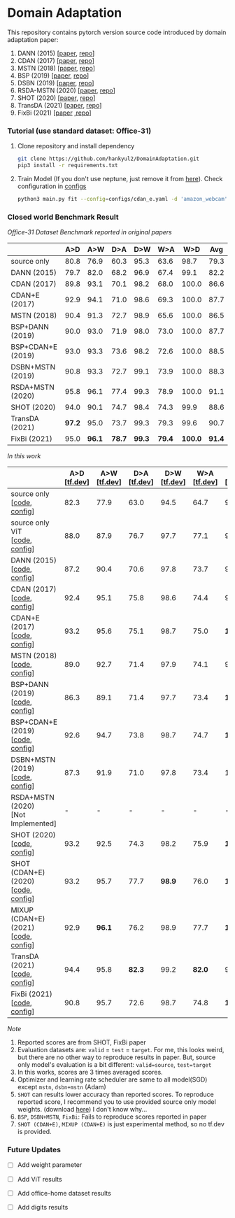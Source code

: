 # Domain Adaptation

This repository contains pytorch version source code introduced by domain adaptation paper:

1. DANN (2015) [[paper](http://proceedings.mlr.press/v37/ganin15.html), [repo](https://github.com/fungtion/DANN)] 
2. CDAN (2017) [[paper](https://arxiv.org/abs/1705.10667), [repo](https://github.com/thuml/CDAN)]
3. MSTN (2018) [[paper](https://proceedings.mlr.press/v80/xie18c.html), [repo](https://github.com/wgchang/DSBN)]
4. BSP (2019) [[paper](http://proceedings.mlr.press/v97/chen19i.html), [repo](https://github.com/thuml/Batch-Spectral-Penalization)]
5. DSBN (2019) [[paper](https://openaccess.thecvf.com/content_CVPR_2019/html/Chang_Domain-Specific_Batch_Normalization_for_Unsupervised_Domain_Adaptation_CVPR_2019_paper.html), [repo](https://github.com/wgchang/DSBN)]
6. RSDA-MSTN (2020) [[paper](https://openaccess.thecvf.com/content_CVPR_2020/html/Gu_Spherical_Space_Domain_Adaptation_With_Robust_Pseudo-Label_Loss_CVPR_2020_paper.html), [repo](https://github.com/XJTU-XGU/RSDA)]
7. SHOT (2020) [[paper](http://proceedings.mlr.press/v119/liang20a.html), [repo](https://github.com/tim-learn/SHOT)]
8. TransDA (2021) [[paper](https://arxiv.org/abs/2105.14138), [repo](https://github.com/ygjwd12345/TransDA)]
9. FixBi (2021) [[paper](https://openaccess.thecvf.com/content/CVPR2021/html/Na_FixBi_Bridging_Domain_Spaces_for_Unsupervised_Domain_Adaptation_CVPR_2021_paper.html) ,[repo](https://github.com/NaJaeMin92/FixBi)]



### Tutorial (use standard dataset: Office-31)

1. Clone repository and install dependency

   ```bash
   git clone https://github.com/hankyul2/DomainAdaptation.git
   pip3 install -r requirements.txt
   ```

2. Train Model (If you don't use neptune, just remove it from [here](https://github.com/hankyul2/DomainAdaptation/blob/3af6a9ee3848ef3757c63fcf3f0083757e1a4564/src/cli.py#L82)). Check configuration in [configs](https://github.com/hankyul2/DomainAdaptation/tree/main/configs)

   ```bash
   python3 main.py fit --config=configs/cdan_e.yaml -d 'amazon_webcam' -g '0,'
   ```
   
   

### Closed world Benchmark Result

*Office-31 Dataset Benchmark reported in original papers*

|                   | A>D      | A>W      | D>A      | D>W      | W>A      | W>D       | Avg      |
| ----------------- | -------- | -------- | -------- | -------- | -------- | --------- | -------- |
| source only       | 80.8     | 76.9     | 60.3     | 95.3     | 63.6     | 98.7      | 79.3     |
| DANN (2015)       | 79.7     | 82.0     | 68.2     | 96.9     | 67.4     | 99.1      | 82.2     |
| CDAN (2017)       | 89.8     | 93.1     | 70.1     | 98.2     | 68.0     | 100.0     | 86.6     |
| CDAN+E (2017)     | 92.9     | 94.1     | 71.0     | 98.6     | 69.3     | 100.0     | 87.7     |
| MSTN (2018)       | 90.4     | 91.3     | 72.7     | 98.9     | 65.6     | 100.0     | 86.5     |
| BSP+DANN (2019)   | 90.0     | 93.0     | 71.9     | 98.0     | 73.0     | 100.0     | 87.7     |
| BSP+CDAN+E (2019) | 93.0     | 93.3     | 73.6     | 98.2     | 72.6     | 100.0     | 88.5     |
| DSBN+MSTN (2019)  | 90.8     | 93.3     | 72.7     | 99.1     | 73.9     | 100.0     | 88.3     |
| RSDA+MSTN (2020)  | 95.8     | 96.1     | 77.4     | 99.3     | 78.9     | 100.0     | 91.1     |
| SHOT (2020)       | 94.0     | 90.1     | 74.7     | 98.4     | 74.3     | 99.9      | 88.6     |
| TransDA (2021)    | **97.2** | 95.0     | 73.7     | 99.3     | 79.3     | 99.6      | 90.7     |
| FixBi (2021)      | 95.0     | **96.1** | **78.7** | **99.3** | **79.4** | **100.0** | **91.4** |

*In this work*

|                                                              | A>D<br />[[tf.dev](https://tensorboard.dev/experiment/TAqpaeiAQVKoP85cQ9ogSw/#scalars)] | A>W<br />[[tf.dev](https://tensorboard.dev/experiment/TAqpaeiAQVKoP85cQ9ogSw/#scalars)] | D>A<br />[[tf.dev](https://tensorboard.dev/experiment/TAqpaeiAQVKoP85cQ9ogSw/#scalars)] | D>W<br />[[tf.dev](https://tensorboard.dev/experiment/TAqpaeiAQVKoP85cQ9ogSw/#scalars)] | W>A<br />[[tf.dev](https://tensorboard.dev/experiment/TAqpaeiAQVKoP85cQ9ogSw/#scalars)] | W>D<br />[[tf.dev](https://tensorboard.dev/experiment/TAqpaeiAQVKoP85cQ9ogSw/#scalars)] | Avg      |
| ------------------------------------------------------------ | ------------------------------------------------------------ | ------------------------------------------------------------ | ------------------------------------------------------------ | ------------------------------------------------------------ | ------------------------------------------------------------ | ------------------------------------------------------------ | -------- |
| source only<br />[[code](src/system/source_only.py), [config](configs/source_only.yaml)] | 82.3                                                         | 77.9                                                         | 63.0                                                         | 94.5                                                         | 64.7                                                         | 98.3                                                         | 80.1     |
| source only ViT<br />[[code](src/system/source_only.py), [config](configs/source_only.yaml)] | 88.0                                                         | 87.9                                                         | 76.7                                                         | 97.7                                                         | 77.1                                                         | 99.7                                                         | 87.8     |
| DANN (2015)<br />[[code](src/system/dann.py), [config](configs/dann.yaml)] | 87.2                                                         | 90.4                                                         | 70.6                                                         | 97.8                                                         | 73.7                                                         | 99.7                                                         | 86.6     |
| CDAN (2017)<br />[[code](src/system/cdan.py), [config](configs/dan.yaml)] | 92.4                                                         | 95.1                                                         | 75.8                                                         | 98.6                                                         | 74.4                                                         | 99.9                                                         | 89.4     |
| CDAN+E (2017)<br />[[code](src/system/cdan.py), [config](configs/cdan_e.yaml)] | 93.2                                                         | 95.6                                                         | 75.1                                                         | 98.7                                                         | 75.0                                                         | **100.0**                                                    | 89.6     |
| MSTN (2018)<br />[[code](src/system/mstn.py), [config](configs/mstn.yaml)] | 89.0                                                         | 92.7                                                         | 71.4                                                         | 97.9                                                         | 74.1                                                         | 99.9                                                         | 87.5     |
| BSP+DANN (2019)<br />[[code](src/system/bsp.py), [config](configs/bsp_dann.yaml)] | 86.3                                                         | 89.1                                                         | 71.4                                                         | 97.7                                                         | 73.4                                                         | **100.0**                                                    | 86.3     |
| BSP+CDAN+E (2019)<br />[[code](src/system/bsp.py), [config](configs/bsp_cdan_e.yaml)] | 92.6                                                         | 94.7                                                         | 73.8                                                         | 98.7                                                         | 74.7                                                         | **100.0**                                                    | 89.1     |
| DSBN+MSTN (2019)<br />[[code](src/system/dsbn.py), [config](configs/dsbn_mstn_stage1.yaml)] | 87.3                                                         | 91.9                                                         | 71.0                                                         | 97.8                                                         | 73.4                                                         | 100.0                                                        | 86.9     |
| RSDA+MSTN (2020)<br />[Not Implemented]                      | -                                                            | -                                                            | -                                                            | -                                                            | -                                                            | -                                                            | -        |
| SHOT (2020)<br />[[code](src/system/shot.py), [config](configs/shot.yaml)] | 93.2                                                         | 92.5                                                         | 74.3                                                         | 98.2                                                         | 75.9                                                         | **100.0**                                                    | 89.0     |
| SHOT (CDAN+E) (2020)<br />[[code](src/system/exp.py), [config](configs/exp/shot_cdan.yaml)] | 93.2                                                         | 95.7                                                         | 77.7                                                         | **98.9**                                                     | 76.0                                                         | **100.0**                                                    | 90.2     |
| MIXUP (CDAN+E) (2021)<br />[[code](src/system/exp.py), [config](configs/exp/pseudo_mixup_ratio_cdan.yaml)] | 92.9                                                         | **96.1**                                                     | 76.2                                                         | 98.9                                                         | 77.7                                                         | **100.0**                                                    | 90.3     |
| TransDA (2021)<br />[[code](src/system/trans_da.py), [config](configs/transDA.yaml)] | 94.4                                                         | 95.8                                                         | **82.3**                                                     | 99.2                                                         | **82.0**                                                     | 99.8                                                         | **92.3** |
| FixBi (2021)<br />[[code](src/system/fixbi.py), [config](configs/fixbi.yaml)] | 90.8                                                         | 95.7                                                         | 72.6                                                         | 98.7                                                         | 74.8                                                         | **100.0**                                                    | 88.8     |

*Note*

1. Reported scores are from SHOT, FixBi paper
2. Evaluation datasets are:  `valid` = `test` = `target`. For me, this looks weird, but there are no other way to reproduce results in paper. But, source only model's evaluation is a bit different: `valid=source`, `test=target`
3. In this works, scores are 3 times averaged scores.
4. Optimizer and learning rate scheduler are same to all model(SGD) except `mstn`, `dsbn+mstn` (Adam)
5. `SHOT` can results lower accuracy than reported scores. To reproduce reported score, I recommend you to use provided source only model weights. (download [here]()) I don't know why...
6. `BSP`, `DSBN+MSTN`, `FixBi`: Fails to reproduce scores reported in paper
7. `SHOT (CDAN+E)`, `MIXUP (CDAN+E)` is just experimental method, so no tf.dev is provided.



### Future Updates

- [ ] Add weight parameter
- [ ] Add ViT results
- [ ] Add office-home dataset results
- [ ] Add digits results

